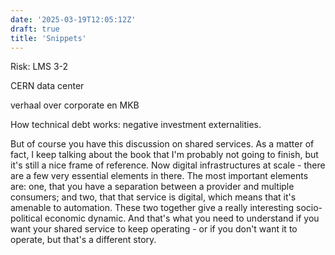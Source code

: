```yaml
---
date: '2025-03-19T12:05:12Z'
draft: true
title: 'Snippets'
---
```


Risk: LMS 3-2

CERN data center

verhaal over corporate en MKB

How technical debt works: negative investment externalities.

But of course you have this discussion on shared services. As a matter of fact, I keep talking about the book that I'm probably not going to finish, but it's still a nice frame of reference. Now digital infrastructures at scale - there are a few very essential elements in there. The most important elements are: one, that you have a separation between a provider and multiple consumers; and two, that that service is digital, which means that it's amenable to automation. These two together give a really interesting socio-political economic dynamic. And that's what you need to understand if you want your shared service to keep operating - or if you don't want it to operate, but that's a different story.